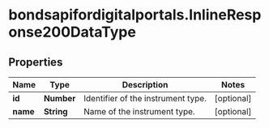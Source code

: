 # bondsapifordigitalportals.InlineResponse200DataType

## Properties

Name | Type | Description | Notes
------------ | ------------- | ------------- | -------------
**id** | **Number** | Identifier of the instrument type. | [optional] 
**name** | **String** | Name of the instrument type. | [optional] 



